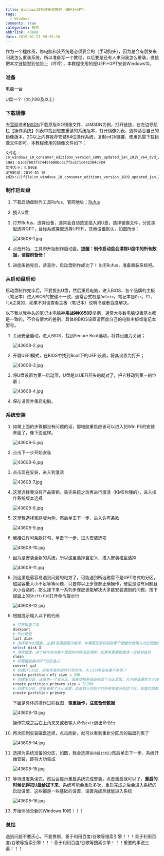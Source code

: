 ```yaml
---
title: Windows10系统安装教程（UEFI+GPT）
tags:
  - Windows
comments: true
categories: 教程
abbrlink: 43608
date: 2019-01-21 09:35:36
---
```


作为一个程序员，修电脑和装系统是必须要会的（手动狗头），因为总会有朋友来问我怎么重装系统，所以准备写一个教程，以后要是还有人来问我怎么重装，直接把本文链接怼到他脸上（哼哼），本教程使用的是UEFI+GPT安装Windows10。

<!--more-->

### 准备

电脑一台

U盘一个（大小8G及以上）

### 下载镜像

去[官网](https://www.microsoft.com/zh-cn/software-download/windows10)或者[MSDN](https://msdn.itellyou.cn/)下载原版ISO镜像文件，以MSDN为例，打开链接，在左边导航栏【操作系统】列表中找到想要重装的系统版本，打开镜像列表，选择适合自己的镜像版本，2G以上内存推荐安装64位操作系统，复制ed2k链接，使用迅雷下载镜像文件即可，本教程使用的镜像文件如下：

```
文件名：cn_windows_10_consumer_editions_version_1809_updated_jan_2019_x64_dvd_34b4d4fb.iso
SHA1：61c07b037574454b88bcac7f5a571c042304c884
文件大小：4.89GB
发布时间：2019-01-16
ed2k://|file|cn_windows_10_consumer_editions_version_1809_updated_jan_2019_x64_dvd_34b4d4fb.iso|5246148608|D93F5C49291A0B7AA888537954785DC3|/
```

### 制作启动盘

1. 下载启动盘制作工具Rufus，官网地址：[Rufus](https://rufus.ie/)

2. 插入U盘

3. 打开Rufus，选择设备，通常会自动选定插入的U盘，选择镜像文件，分区类型选择GPT，目标系统类型选择UFEFI，其他设置默认，如图所示：

   ![43608-1.jpg](https://i.loli.net/2020/02/19/XDWrIKNuBlYjhSz.jpg)

4. 点击开始，工具即开始制作启动盘，**提醒：制作启动盘会清除U盘中的所有数据，请提前备份！**

5. 进度条跑完后，恭喜你，启动盘制作成功了！关闭Rufus，准备重装系统吧。

### 从启动盘启动

启动盘制作完毕后，不要拔出U盘，然后重启电脑，进入BIOS，各个品牌的主板（笔记本）进入BIOS的按键不一致，通常台式机是`Delete`，笔记本是`Esc`，`F2`，`F10`之类的，如果不对请查看主板（笔记本）说明书或者百度解决。

以下我以我手头的笔记本电脑**神舟战神K650D**举例，通常大多数电脑设置基本都是一致的，不会有很大的差别，具体的BIOS设置请百度自己的电脑主板或笔记本型号。

1. 关闭安全启动，进入BIOS，找到Secure Boot选项，将其设置为关闭；

   ![43608-2.jpg](https://i.loli.net/2020/02/19/7f1WjhlVD9Q2mNR.jpg)

2. 开启UEFI模式，在BIOS中找到Boot下的UEFI设置，将其设置为打开；

   ![43608-3.jpg](https://i.loli.net/2020/02/19/1eRY6Z4LbQzVC8O.jpg)

3. 将U盘设置为第一启动项，U盘是以UEFI开头的就对了，把它移动到第一的位置；

   ![43608-4.jpg](https://i.loli.net/2020/02/19/VAOk2fJsgdSXwLU.jpg)

4. 保存设置并重启电脑。

### 系统安装

1. 如果上面的步骤都没有问题的话，那电脑重启应该可以进入到Win PE的安装界面了，像下面这样。

   ![43608-5.jpg](https://i.loli.net/2020/02/19/hmyFMDIzAWYdaGp.jpg)

2. 点击下一步开始安装

   ![43608-6.jpg](https://i.loli.net/2020/02/19/GsHqfB3pOaPAFL8.jpg)

3. 点击现在安装，进入到激活

   ![43608-7.jpg](https://i.loli.net/2020/02/19/XZAQTmDrjFlevnH.jpg)

4. 这里选择我没有产品密钥，装完系统之后再进行激活（KMS你懂的），进入操作系统版本选择

   ![43608-8.jpg](https://i.loli.net/2020/02/19/v4xRXJ5YOTIw73s.jpg)

5. 这里我选择家庭版为例，然后单击下一步，进入许可条款

   ![43608-9.jpg](https://i.loli.net/2020/02/19/zQ9Dx5fZjcYCrn4.jpg)

6. 我接受许可条款打勾，单击下一步，进入安装选项

   ![43608-10.jpg](https://i.loli.net/2020/02/19/LPbfHM5e8U7nFCG.jpg)

7. 因为是安装全新的系统，所以这里选择自定义，进入安装磁盘选择

   ![43608-11.jpg](https://i.loli.net/2020/02/19/WypMxfYKNEDbSh6.jpg)

8. 到这里是最容易遇到问题的地方了，可能遇到所选磁盘不是GPT格式的分区，磁盘容量大小不足等等问题，只要你以上步骤都正确操作，硬盘是没有问题且大小合适的，那么接下来一系列步骤应该能解决大多数安装遇到的问题，按下键盘上的`Shift+F10`打开命令提示行

   ![43608-12.jpg](https://i.loli.net/2020/02/19/T3Yc1PR5iEVOsId.jpg)

9. 根据提示输入以下的代码

   ```powershell
   # 打开磁盘工具
   diskpart
   # 列出硬盘
   list disk
   # 选择操作的硬盘，这里X是硬盘里的编号，你需要把系统装到哪个硬盘你就输入对应硬盘的编号
   select disk X
   # 清除硬盘，这个操作会将整个硬盘的内容全部清除，如果有重要数据请一定提前备份
   clean
   # 将硬盘装换成GPT分区格式
   convert gpt
   # 创建EFI分区，用来存放系统的引导文件，大小256M左右差不多够了
   create partition efi size = 256
   # 创建主分区，这是第一个主分区，我喜欢把系统装在这个分区里面，大小的话通常大于50G，因为我不喜欢在C盘放过多的文件和装软件，我这里分了50G
   create partition primary size = 51200
   # 创建主分区，这里省略了大小设置，就是默认将剩下的所有容量分到这个区，我喜欢把第二个分区用作D盘，装一些软件
   create partition primary
   ```

   下面是具体的操作过程截图，**慎重操作，注意备份数据**

   ![43608-13.jpg](https://i.loli.net/2020/02/19/ofkc8iWTItPSLGN.jpg)

   操作完成之后右上角叉叉或者输入命令`exit`退出命令行

10. 再次回到安装磁盘选择，点击刷新，就可以看到重新分区后的磁盘列表了

    ![43608-14.jpg](https://i.loli.net/2020/02/19/WbUoC2DiYsgHm5E.jpg)

11. 选择为系统准备的分区，如图，我会选择`驱动器1分区2`然后单击下一步，系统开始安装，即将大功告成

    ![43608-15.jpg](https://i.loli.net/2020/02/19/5uhqzSHmgyRonaW.jpg)

12. 等待进度条读完，然后会提示重启系统完成安装，点击重启就可以了，**重启的时候记得把U盘给拔下来**，系统可能会重启多次，重启完成之后会进入系统的启动设置，这些都是一些基础的设置，设置完成后就能进入系统

    ![43608-16.jpg](https://i.loli.net/2020/02/19/nc3YTPmpCLNRwax.jpg)

13. 开始体验全新的Windows 10吧！！！

### 总结

遇到问题不要灰心，不要畏惧，善于利用百度/谷歌等搜索引擎！！！善于利用百度/谷歌等搜索引擎！！！善于利用百度/谷歌等搜索引擎！！！重要的事说三遍！！！
